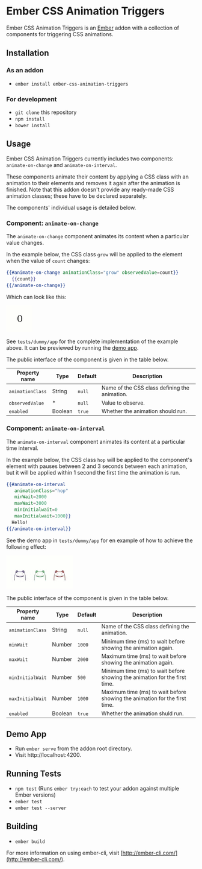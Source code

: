 # Ember CSS Animation Triggers

Ember CSS Animation Triggers is an [Ember](http://emberjs.com/) addon
with a collection of components for triggering CSS animations.

## Installation

### As an addon

* `ember install ember-css-animation-triggers`

### For development

* `git clone` this repository
* `npm install`
* `bower install`

## Usage

Ember CSS Animation Triggers currently includes two components:
`animate-on-change` and `animate-on-interval`.

These components animate their content by applying a CSS class with an
animation to their elements and removes it again after the animation
is finished. Note that this addon doesn't provide any ready-made CSS
animation classes; these have to be declared separately.

The components' individual usage is detailed below.

### Component: `animate-on-change`

The `animate-on-change` component animates its content when a
particular value changes.

In the example below, the CSS class `grow` will be applied to the
element when the value of `count` changes:

```hbs
{{#animate-on-change animationClass="grow" observedValue=count}}
  {{count}}
{{/animate-on-change}}
```

Which can look like this:

![Example result of using `animate-on-change`](animations/animate-on-change.gif)

See `tests/dummy/app` for the complete implementation of the example
above. It can be previewed by running the [demo app](#demo-app).

The public interface of the component is given in the table below.

| Property name    | Type    | Default | Description                                   |
| ---------------- | ------- | ------- | --------------------------------------------- |
| `animationClass` | String  | `null`  | Name of the CSS class defining the animation. |
| `observedValue`  | *       | `null`  | Value to observe.                             |
| `enabled`        | Boolean | `true`  | Whether the animation should run.             |

### Component: `animate-on-interval`

The `animate-on-interval` component animates its content at a
particular time interval.

In the example below, the CSS class `hop` will be applied to the
component's element with pauses between 2 and 3 seconds between each
animation, but it will be applied within 1 second the first time the
animation is run.

```hbs
{{#animate-on-interval
   animationClass="hop"
   minWait=2000
   maxWait=3000
   minInitialwait=0
   maxInitialwait=1000}}
  Hello!
{{/animate-on-interval}}
```

See the demo app in `tests/dummy/app` for en example of how to achieve
the following effect:

![Example result of using `animate-on-interval`](animations/animate-on-interval.gif)

The public interface of the component is given in the table below.

| Property name    | Type    | Default | Description                                                                |
| ---------------- | ------- | ------- | -------------------------------------------------------------------------- |
| `animationClass` | String  | `null`  | Name of the CSS class defining the animation.                              |
| `minWait`        | Number  | `1000`  | Minimum time (ms) to wait before showing the animation again.              |
| `maxWait`        | Number  | `2000`  | Maximum time (ms) to wait before showing the animation again.              |
| `minInitialWait` | Number  | `500`   | Minimum time (ms) to wait before showing the animation for the first time. |
| `maxInitialWait` | Number  | `1000`  | Maximum time (ms) to wait before showing the animation for the first time. |
| `enabled`        | Boolean | `true`  | Whether the animation shuld run.                                           |

## Demo App

* Run `ember serve` from the addon root directory.
* Visit http://localhost:4200.

## Running Tests

* `npm test` (Runs `ember try:each` to test your addon against multiple Ember versions)
* `ember test`
* `ember test --server`

## Building

* `ember build`

For more information on using ember-cli, visit [http://ember-cli.com/](http://ember-cli.com/).
